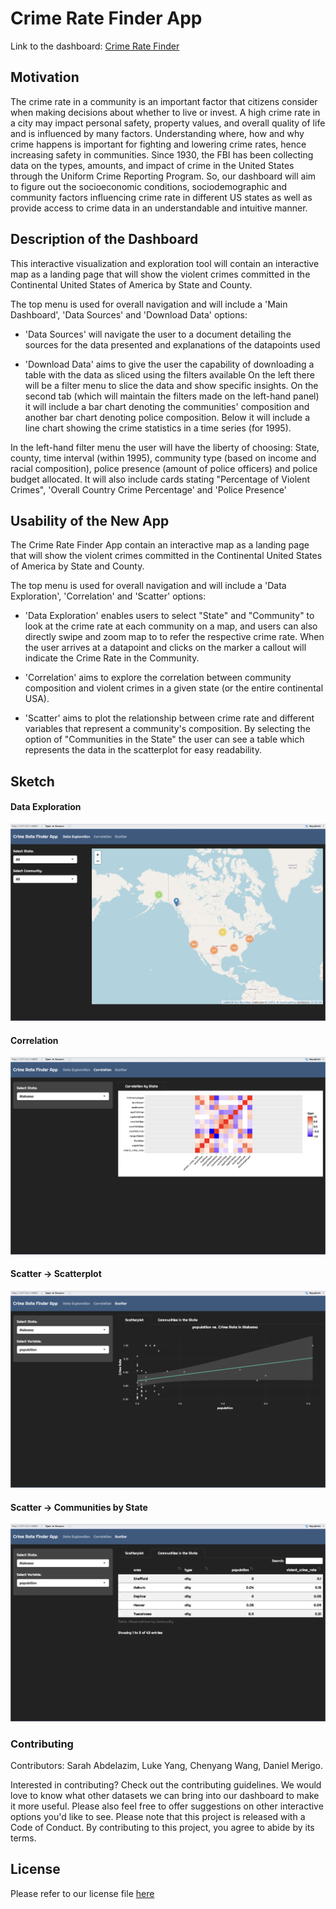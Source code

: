 <!-- #region -->

# Crime Rate Finder App

Link to the dashboard: [Crime Rate Finder](https://missarah.shinyapps.io/Communites_and_Crime_group8/)

## Motivation

The crime rate in a community is an important factor that citizens consider when making decisions about whether to live or invest. A high crime rate in a city may impact personal safety, property values, and overall quality of life and is influenced by many factors. Understanding where, how and why crime happens is important for fighting and lowering crime rates, hence increasing safety in communities. Since 1930, the FBI has been collecting data on the types, amounts, and impact of crime in the United States through the Uniform Crime Reporting Program. So, our dashboard will aim to figure out the socioeconomic conditions, sociodemographic and community factors influencing crime rate in different US states as well as provide access to crime data in an understandable and intuitive manner.

## Description of the Dashboard

This interactive visualization and exploration tool will contain an interactive map as a landing page that will show the violent crimes committed in the Continental United States of America by State and County.

The top menu is used for overall navigation and will include a 'Main Dashboard', 'Data Sources' and 'Download Data' options:

-   'Data Sources' will navigate the user to a document detailing the sources for the data presented and explanations of the datapoints used

-   'Download Data' aims to give the user the capability of downloading a table with the data as sliced using the filters available On the left there will be a filter menu to slice the data and show specific insights. On the second tab (which will maintain the filters made on the left-hand panel) it will include a bar chart denoting the communities' composition and another bar chart denoting police composition. Below it will include a line chart showing the crime statistics in a time series (for 1995).

In the left-hand filter menu the user will have the liberty of choosing: State, county, time interval (within 1995), community type (based on income and racial composition), police presence (amount of police officers) and police budget allocated. It will also include cards stating "Percentage of Violent Crimes", 'Overall Country Crime Percentage' and 'Police Presence'

## Usability of the New App

The Crime Rate Finder App contain an interactive map as a landing page that will show the violent crimes committed in the Continental United States of America by State and County.

The top menu is used for overall navigation and will include a 'Data Exploration', 'Correlation' and 'Scatter' options:

-   'Data Exploration' enables users to select "State" and "Community" to look at the crime rate at each community on a map, and users can also directly swipe and zoom map to to refer the respective crime rate. When the user arrives at a datapoint and clicks on the marker a callout will indicate the Crime Rate in the Community.

-   'Correlation' aims to explore the correlation between community composition and violent crimes in a given state (or the entire continental USA).

-   'Scatter' aims to plot the relationship between crime rate and different variables that represent a community's composition. By selecting the option of "Communities in the State" the user can see a table which represents the data in the scatterplot for easy readability.

## Sketch

#### Data Exploration

![Map](img/Landing_page.png)

#### Correlation

![Correlation Plot](img/Heatmap.png)

#### Scatter -\> Scatterplot

![Scatterplot](img/Scatterplot.png)

#### Scatter -\> Communities by State

![Table](img/Communities_by_state.png)

### Contributing

Contributors: Sarah Abdelazim, Luke Yang, Chenyang Wang, Daniel Merigo.

Interested in contributing? Check out the contributing guidelines. We would love to know what other datasets we can bring into our dashboard to make it more useful. Please also feel free to offer suggestions on other interactive options you'd like to see. Please note that this project is released with a Code of Conduct. By contributing to this project, you agree to abide by its terms.

## License

Please refer to our license file [here](https://github.com/UBC-MDS/Communites_and_Crime_group8/blob/main/LICENSE)

<!-- #endregion -->
